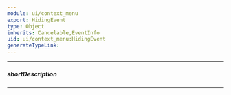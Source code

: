 ```yaml
---
module: ui/context_menu
export: HidingEvent
type: Object
inherits: Cancelable,EventInfo
uid: ui/context_menu:HidingEvent
generateTypeLink: 
---
```

---
##### shortDescription
<!-- Description goes here -->

---
<!-- Description goes here -->